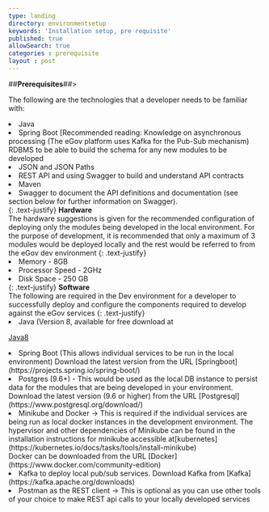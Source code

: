 ```yaml
---
type: landing
directory: environmentsetup
keywords: 'Installation setup, pre requisite'
published: true
allowSearch: true
categories : prerequisite
layout : post
---
```


##**Prerequisites**##><br>

The following are the technologies that a developer needs to be familiar with:<br>
<li>Java</li>
<li>Spring Boot [Recommended reading:
Knowledge on asynchronous processing (The eGov platform uses Kafka for the Pub-Sub mechanism)
RDBMS to be able to build the schema for any new modules to be developed</li>
<li>JSON and JSON Paths</li>
<li>REST API and using Swagger to build and understand API contracts</li>
<li>Maven</li>
<li>Swagger to document the API definitions and documentation (see section below for further information on Swagger).</li>
{: .text-justify}
  <b>Hardware</b><br>
The hardware suggestions is given for the recommended configuration of deploying only the modules being developed in the local environment. For the purpose of development, it is recommended that only a maximum of 3 modules would be deployed locally and the rest would be referred to from the eGov dev environment
{: .text-justify}
<li>Memory - 8GB</li>
<li>Processor Speed - 2GHz</li>
<li>Disk Space - 250 GB</li>
{: .text-justify}
  <b>Software</b><br>
The following are required in the Dev environment for a developer to successfully deploy and configure the components required to develop against the eGov services
{: .text-justify}
<li>Java (Version 8, available for free download at

[Java8](https://java.com/en/download/) <br>
  </li>
<li>Spring Boot (This allows individual services to be run in the local environment)
Download the latest version from the URL
[Springboot](https://projects.spring.io/spring-boot/) <br> </li>
<li>Postgres (9.6+) - This would be used as the local DB instance to persist data for the modules that are being developed in your environment. Download the latest version (9.6 or higher) from the URL
[Postgresql](https://www.postgresql.org/download/) <br> </li>
<li>Minikube and Docker -> This is required if the individual services are being run as local docker instances in the development environment. The hypervisor and other dependencies of Minikube can be found in the installation instructions for minikube accessible at[kubernetes](https://kubernetes.io/docs/tasks/tools/install-minikube) <br>  
Docker can be downloaded from the URL
[Docker](https://www.docker.com/community-edition) <br> </li>
<li>Kafka to deploy local pub/sub services. Download Kafka from
[Kafka](https://kafka.apache.org/downloads) <br> </li>
<li>Postman as the REST client -> This is optional as you can use other tools of your choice to make REST api calls to your locally developed services</li>
